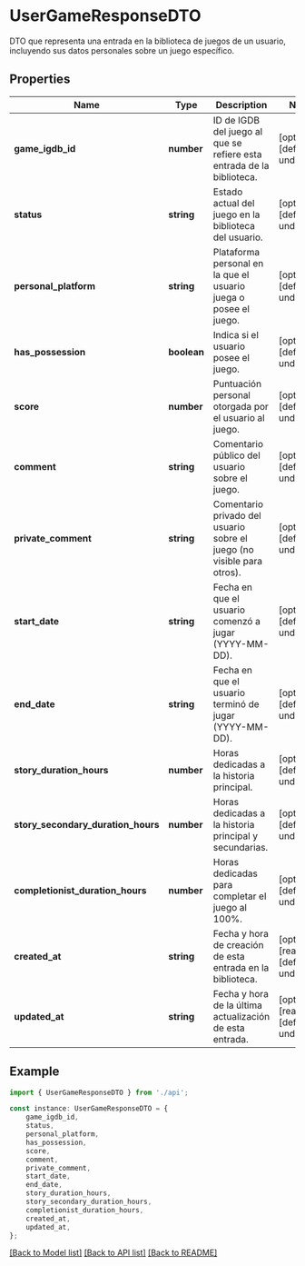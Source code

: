 # UserGameResponseDTO

DTO que representa una entrada en la biblioteca de juegos de un usuario, incluyendo sus datos personales sobre un juego específico.

## Properties

Name | Type | Description | Notes
------------ | ------------- | ------------- | -------------
**game_igdb_id** | **number** | ID de IGDB del juego al que se refiere esta entrada de la biblioteca. | [optional] [default to undefined]
**status** | **string** | Estado actual del juego en la biblioteca del usuario. | [optional] [default to undefined]
**personal_platform** | **string** | Plataforma personal en la que el usuario juega o posee el juego. | [optional] [default to undefined]
**has_possession** | **boolean** | Indica si el usuario posee el juego. | [optional] [default to undefined]
**score** | **number** | Puntuación personal otorgada por el usuario al juego. | [optional] [default to undefined]
**comment** | **string** | Comentario público del usuario sobre el juego. | [optional] [default to undefined]
**private_comment** | **string** | Comentario privado del usuario sobre el juego (no visible para otros). | [optional] [default to undefined]
**start_date** | **string** | Fecha en que el usuario comenzó a jugar (YYYY-MM-DD). | [optional] [default to undefined]
**end_date** | **string** | Fecha en que el usuario terminó de jugar (YYYY-MM-DD). | [optional] [default to undefined]
**story_duration_hours** | **number** | Horas dedicadas a la historia principal. | [optional] [default to undefined]
**story_secondary_duration_hours** | **number** | Horas dedicadas a la historia principal y secundarias. | [optional] [default to undefined]
**completionist_duration_hours** | **number** | Horas dedicadas para completar el juego al 100%. | [optional] [default to undefined]
**created_at** | **string** | Fecha y hora de creación de esta entrada en la biblioteca. | [optional] [readonly] [default to undefined]
**updated_at** | **string** | Fecha y hora de la última actualización de esta entrada. | [optional] [readonly] [default to undefined]

## Example

```typescript
import { UserGameResponseDTO } from './api';

const instance: UserGameResponseDTO = {
    game_igdb_id,
    status,
    personal_platform,
    has_possession,
    score,
    comment,
    private_comment,
    start_date,
    end_date,
    story_duration_hours,
    story_secondary_duration_hours,
    completionist_duration_hours,
    created_at,
    updated_at,
};
```

[[Back to Model list]](../README.md#documentation-for-models) [[Back to API list]](../README.md#documentation-for-api-endpoints) [[Back to README]](../README.md)
